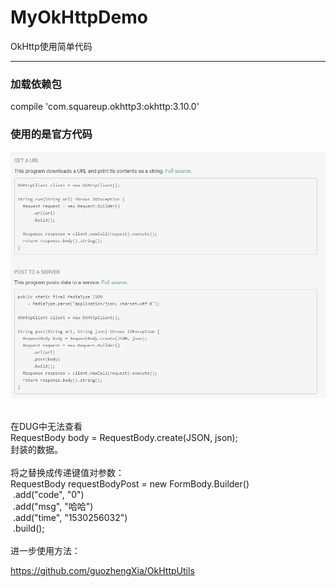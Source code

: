 # MyOkHttpDemo
OkHttp使用简单代码

---

### 加载依赖包
compile 'com.squareup.okhttp3:okhttp:3.10.0'

### 使用的是官方代码
![官方代码截图](https://github.com/think-ing/MyOkHttpDemo/blob/master/qwesd.png)  
  
<div>
   <br />
  </div>
  <div>
   在DUG中无法查看
  </div>
  <div>
   RequestBody body = RequestBody.create(JSON, json);
  </div>
  <div>
   封装的数据。
  </div>
  <div>
   <br />
  </div>
  <div>
   将之替换成传递键值对参数：
  </div>
  <div>
   RequestBody requestBodyPost = new FormBody.Builder()
  </div>
  <div>
   &nbsp;.add(&quot;code&quot;, &quot;0&quot;)
  </div>
  <div>
   &nbsp;.add(&quot;msg&quot;, &quot;哈哈&quot;)
  </div>
  <div>
   &nbsp;.add(&quot;time&quot;, &quot;1530256032&quot;)
  </div>
  <div>
   &nbsp;.build();
  </div>
  <div>
   &nbsp;
  </div>
  <div>
   
  </div>

<div>
  进一步使用方法：  
  
https://github.com/guozhengXia/OkHttpUtils
</div>
